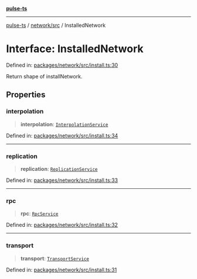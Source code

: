[**pulse-ts**](../../../README.md)

***

[pulse-ts](../../../README.md) / [network/src](../README.md) / InstalledNetwork

# Interface: InstalledNetwork

Defined in: [packages/network/src/install.ts:30](https://github.com/jlehett/pulse-ts/blob/b287bc18de1bbb78a8cc43f602a646e458610bc3/packages/network/src/install.ts#L30)

Return shape of installNetwork.

## Properties

### interpolation

> **interpolation**: [`InterpolationService`](../classes/InterpolationService.md)

Defined in: [packages/network/src/install.ts:34](https://github.com/jlehett/pulse-ts/blob/b287bc18de1bbb78a8cc43f602a646e458610bc3/packages/network/src/install.ts#L34)

***

### replication

> **replication**: [`ReplicationService`](../classes/ReplicationService.md)

Defined in: [packages/network/src/install.ts:33](https://github.com/jlehett/pulse-ts/blob/b287bc18de1bbb78a8cc43f602a646e458610bc3/packages/network/src/install.ts#L33)

***

### rpc

> **rpc**: [`RpcService`](../classes/RpcService.md)

Defined in: [packages/network/src/install.ts:32](https://github.com/jlehett/pulse-ts/blob/b287bc18de1bbb78a8cc43f602a646e458610bc3/packages/network/src/install.ts#L32)

***

### transport

> **transport**: [`TransportService`](../classes/TransportService.md)

Defined in: [packages/network/src/install.ts:31](https://github.com/jlehett/pulse-ts/blob/b287bc18de1bbb78a8cc43f602a646e458610bc3/packages/network/src/install.ts#L31)
